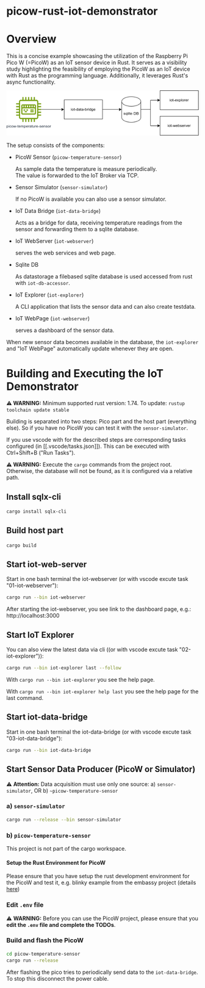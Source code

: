 # picow-rust-iot-demonstrator

# Overview

This is a concise example showcasing the utilization of the Raspberry Pi Pico W (=PicoW) as an IoT sensor device in Rust. It serves as a visibility study highlighting the feasibility of employing the PicoW as an IoT device with Rust as the programming language. Additionally, it leverages Rust's async functionality.

![IoT Rust Demonstrator Architecture](./picow-iot.png "IoT Rust Demonstrator Architecture")

The setup consists of the components: 

 * PicoW Sensor (`picow-temperature-sensor`)

   As sample data the temperature is measure periodically.   
   The value is forwarded to the IoT Broker via TCP.
 * Sensor Simulator (`sensor-simulator`)

   If no PicoW is available you can also use a sensor simulator.
 * IoT Data Bridge (`iot-data-bridge`)

   Acts as a bridge for data, receiving temperature readings from the sensor and forwarding them to a sqlite database.
 * IoT WebServer (`iot-webserver`)

   serves the web services and web page.
 * Sqlite DB

   As datastorage a filebased sqlite database is used accessed from rust with `iot-db-accessor`.
   
 * IoT Explorer (`iot-explorer`)

   A CLI application that lists the sensor data and can also create testdata.
 * IoT WebPage (`iot-webserver`)

   serves a dashboard of the sensor data.  
   
When new sensor data becomes available in the database, the `iot-explorer` and "IoT WebPage" automatically update whenever they are open.

# Building and Executing the IoT Demonstrator

**⚠️ WARNING:** Minimum supported rust version: 1.74. To update: `rustup toolchain update stable`

Building is separated into two steps:
Pico part and the host part (everything else).
So if you have no PicoW you can test it with the `sensor-simulator`.

If you use vscode with for the described steps are corresponding tasks configured (in [[.vscode/tasks.json]]). This can be executed with Ctrl+Shift+B ("Run Tasks").

**⚠️ WARNING:** Execute the `cargo` commands from the project root. Otherwise, the database will not be found, as it is configured via a relative path.

## Install sqlx-cli

```bash
cargo install sqlx-cli
```

## Build host part

```bash
cargo build
```

## Start iot-web-server

Start in one bash terminal the iot-webserver (or with vscode excute task "01-iot-webserver"):

```bash
cargo run --bin iot-webserver
```

After starting the iot-webserver, you see link to the dashboard page, e.g.: http://localhost:3000

## Start IoT Explorer

You can also view the latest data via cli ((or with vscode excute task "02-iot-explorer")):

```bash
cargo run --bin iot-explorer last --follow
```

With `cargo run --bin iot-explorer` you see the help page.

With `cargo run --bin iot-explorer help last` you see the help page for the last command.

## Start iot-data-bridge

Start in one bash terminal the iot-data-bridge (or with vscode excute task "03-iot-data-bridge"):

```bash
cargo run --bin iot-data-bridge
```

## Start Sensor Data Producer (PicoW or Simulator)

⚠️ **Attention:** Data acquisition must use only one source: a) `sensor-simulator`, OR b) `~picow-temperature-sensor`

### a) `sensor-simulator`

```bash
cargo run --release --bin sensor-simulator
```

### b) `picow-temperature-sensor`

This project is not part of the cargo workspace.

#### Setup the Rust Environment for PicoW

Please ensure that you have setup the rust development environment for the PicoW and test it, e.g. blinky example from the embassy project (details [here](./picow-temperature-sensor/README.md))

### Edit `.env` file

⚠️ **WARNING:** Before you can use the PicoW project, please ensure that you **edit the `.env` file and complete the TODOs**.

### Build and flash the PicoW

```bash
cd picow-temperature-sensor
cargo run --release
```

After flashing the pico tries to periodically send data to the `iot-data-bridge`. To stop this disconnect the power cable.

